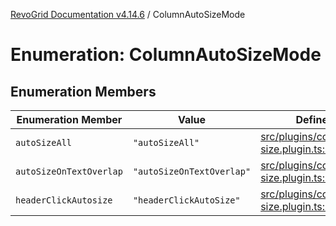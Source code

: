 [RevoGrid Documentation v4.14.6](README.md) / ColumnAutoSizeMode

# Enumeration: ColumnAutoSizeMode

## Enumeration Members

| Enumeration Member | Value | Defined in |
| ------ | ------ | ------ |
| `autoSizeAll` | `"autoSizeAll"` | [src/plugins/column.auto-size.plugin.ts:61](https://github.com/revolist/revogrid/blob/62db573a68fb44a3482895267c8cda1c54f2f4d4/src/plugins/column.auto-size.plugin.ts#L61) |
| `autoSizeOnTextOverlap` | `"autoSizeOnTextOverlap"` | [src/plugins/column.auto-size.plugin.ts:59](https://github.com/revolist/revogrid/blob/62db573a68fb44a3482895267c8cda1c54f2f4d4/src/plugins/column.auto-size.plugin.ts#L59) |
| `headerClickAutosize` | `"headerClickAutoSize"` | [src/plugins/column.auto-size.plugin.ts:57](https://github.com/revolist/revogrid/blob/62db573a68fb44a3482895267c8cda1c54f2f4d4/src/plugins/column.auto-size.plugin.ts#L57) |
